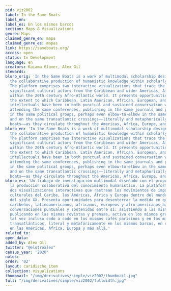 ```yaml
---
pid: viz2002
label: In the Same Boats
label_en:
label_es: En los mismos barcos
section: Maps & Visualizations
genre: Maps
claimed_genre_en: maps
claimed_genre_es: mapas
link: https://sameboats.org/
access: open
status: In Development
language: en
creators: Kaiama Glover, Alex Gil
stewards:
blurb_orig: 'In the Same Boats is a work of multimodal scholarship designed to encourage
  the collaborative production of humanistic knowledge within scholarly communities.
  The platform comprises two interactive visualizations that trace the movements of
  significant cultural actors from the Caribbean and wider Americas, Africa, and Europe
  within the 20th century Afro-Atlantic world. It presents opportunities for unearthing
  the extent to which Caribbean, Latin American, African, European, and Afro-American
  intellectuals have been in both punctual and sustained conversation with one another:
  attending the same conferences, publishing in the same journals and presses, active
  in the same political groups, perhaps even elbow-to-elbow in the same Parisian cafés
  and on the same transatlantic crossings––literally and metaphorically in the same
  boats––as they circulate throughout the Americas, Africa, Europe, and beyond.'
blurb_en: 'In the Same Boats is a work of multimodal scholarship designed to encourage
  the collaborative production of humanistic knowledge within scholarly communities.
  The platform comprises two interactive visualizations that trace the movements of
  significant cultural actors from the Caribbean and wider Americas, Africa, and Europe
  within the 20th century Afro-Atlantic world. It presents opportunities for unearthing
  the extent to which Caribbean, Latin American, African, European, and Afro-American
  intellectuals have been in both punctual and sustained conversation with one another:
  attending the same conferences, publishing in the same journals and presses, active
  in the same political groups, perhaps even elbow-to-elbow in the same Parisian cafés
  and on the same transatlantic crossings––literally and metaphorically in the same
  boats––as they circulate throughout the Americas, Africa, Europe, and beyond.'
blurb_es: 'Un trabajo de investigación multimodal diseñado con el propósito de fomentar
  la producción colaborativa del conocimiento humanistíco. La plataforma comprende
  dos visualizaciones interactivas que rastrean los movimientos de importantes actores
  culturales del Caribe, las Américas, África y Europa dentro del mundo afroatántico
  del siglo XX. Presenta oportunidades para desenterrar la medida en que los intelectuales
  caribeños, latinoamericanos, africanos, europeos y afro-americanos han estado en
  conversaciones puntuales y sostenidas entre sí: asistiendo a las mismas conferencias,
  publicando en las mismas revistas y prensas, activa en los mismos grupos políticos,
  tal vez incluso codo a codo en los mismos cafés parisinos y en los mismos buques
  transatlánticos, literal y metafóricamente en los mismos barcos, en circulación
  en las Américas, África, Europa y más allá.'
related_to:
open_data:
added_by: Alex Gil
twitter: "@elotroalex"
census_year: '2020'
notes:
order: '02'
layout: caridischo_item
collection: visualizations
thumbnail: "/img/derivatives/simple/viz2002/thumbnail.jpg"
full: "/img/derivatives/simple/viz2002/fullwidth.jpg"
---
```

